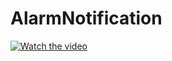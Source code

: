 # AlarmNotification

[![Watch the video](https://i.imgur.com/vKb2F1B.png)](https://youtu.be/vt5fpE0bzSY)
